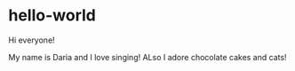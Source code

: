 # hello-world

Hi everyone!

My name is Daria and I love singing! ALso I adore chocolate cakes and cats!

